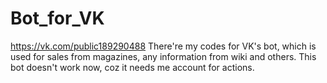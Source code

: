 # Bot_for_VK
https://vk.com/public189290488
There're my codes for VK's bot, which is used for sales from magazines, any information from wiki and others. This bot doesn't work now, coz it needs me account for actions.
